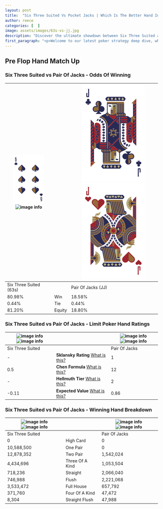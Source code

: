 ```yaml
---
layout: post
title:  "Six Three Suited Vs Pocket Jacks | Which Is The Better Hand In Poker? A Complete Guide"
author: reece
categories: [  ]
image: assets/images/63s-vs-jj.jpg
description: "Discover the ultimate showdown between Six Three Suited and Pair Of Jacks in poker! Uncover the odds, strategies, and scenarios where one hand triumphs over the other. Get ready to up your poker game with this thrilling analysis."
first_paragraph: "<p>Welcome to our latest poker strategy deep dive, where we're pitting two distinct hands against each other in a high-stakes showdown: Six Three Suited vs Pair Of Jacks.</p><p>In the dynamic world of poker, every decision counts, and knowing which hand holds the upper hand is key to your success at the table.</p><p>In this article, we'll dissect these two hands, explore the scenarios where one dominates the other, and equip you with the knowledge to make strategic choices that can tip the odds in your favor.</p><p>Get ready to unravel the intriguing dynamics of these poker hands and elevate your game to new heights.</p>"
---
```




[comment]: # (sp0)

## Pre Flop Hand Match Up

<div class="table hand-ratings" markdown="1"> 



### Six Three Suited vs Pair Of Jacks - Odds Of Winning


    
| ![image info](assets/images/hand1/6.png) ![image info](assets/images/hand1/3s.png) |  | ![image info](assets/images/hand2/J.png) ![image info](assets/images/hand2/jo.png) |
| -------- | -------- | -------- |
| Six Three Suited (63s) |  | Pair Of Jacks (JJ) |
| 80.98% | Win | 18.58% |
| 0.44% | Tie | 0.44% |
| 81.20% | Equity | 18.80% |




[comment]: # (sp1)



### Six Three Suited vs Pair Of Jacks - Limit Poker Hand Ratings


    
| ![image info](https://www.riverpairs.com/assets/images/hand1/6.png) ![image info](https://www.riverpairs.com/assets/images/hand1/3s.png) |  | ![image info](https://www.riverpairs.com/assets/images/hand2/J.png) ![image info](https://www.riverpairs.com/assets/images/hand2/jo.png) |
| -------- | -------- | -------- |
| Six Three Suited |  | Pair Of Jacks |
| - | **Sklansky Rating** [What is this?](/sklansky-rating-explained) | 1 |
| 0.5 | **Chen Formula** [What is this?](/chen-formula-explained) | 12 |
| - | **Hellmuth Tier** [What is this?](/Hellmuth-tier-explained) | 2 |
| -0.11 | **Expected Value** [What is this?](/expected-value-explained) | 0.86 |




[comment]: # (sp2)



### Six Three Suited vs Pair Of Jacks - Winning Hand Breakdown


    
| ![image info](https://www.riverpairs.com/assets/images/hand1/6.png) ![image info](https://www.riverpairs.com/assets/images/hand1/3s.png) |  | ![image info](https://www.riverpairs.com/assets/images/hand2/J.png) ![image info](https://www.riverpairs.com/assets/images/hand2/jo.png) |
| -------- | -------- | -------- |
| Six Three Suited |  | Pair Of Jacks |
| 0 | High Card | 0 |
| 10,588,500 | One Pair | 0 |
| 12,878,352 | Two Pair | 1,542,024 |
| 4,434,696 | Three Of A Kind | 1,053,504 |
| 718,236 | Straight | 2,066,040 |
| 746,988 | Flush | 2,221,068 |
| 3,533,472 | Full House | 657,792 |
| 371,760 | Four Of A Kind | 47,472 |
| 8,304 | Straight Flush | 47,988 |




[comment]: # (sp3)



</div>

[comment]: # (sp4)



[comment]: # (sp5)

